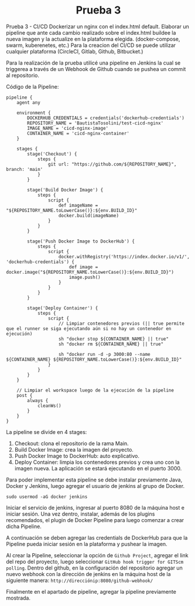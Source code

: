 <h1 align="center">Prueba 3</h1>

Prueba 3 - CI/CD Dockerizar un nginx con el index.html default. Elaborar un pipeline que ante cada cambio realizado sobre el index.html buildee la nueva imagen y la actualize en la plataforma elegida. (docker-compose,
swarm, kuberenetes, etc.) Para la creacion del CI/CD se puede utilizar cualquier plataforma (CircleCI, Gitlab, Github, Bitbucket.)

Para la realización de la prueba utilicé una pipeline en Jenkins la cual se triggerea a través de un Webhook de Github cuando se pushea un commit al repositorio.

Código de la Pipeline:

```
pipeline {
    agent any
    
    environment {
        DOCKERHUB_CREDENTIALS = credentials('dockerhub-credentials')
        REPOSITORY_NAME = 'BautistaTosolini/test-cicd-nginx'
        IMAGE_NAME = 'cicd-nginx-image'
        CONTAINER_NAME = 'cicd-nginx-container'
    }
    
    stages {
        stage('Checkout') {
            steps {
                git url: "https://github.com/${REPOSITORY_NAME}", branch: 'main'
            }
        }
        
        stage('Build Docker Image') {
            steps {
                script {
                    def imageName = "${REPOSITORY_NAME.toLowerCase()}:${env.BUILD_ID}"
                    docker.build(imageName)
                }
            }
        }
        
        stage('Push Docker Image to DockerHub') {
            steps {
                script {
                    docker.withRegistry('https://index.docker.io/v1/', 'dockerhub-credentials') {
                        def image = docker.image("${REPOSITORY_NAME.toLowerCase()}:${env.BUILD_ID}")
                        image.push()
                    }
                }
            }
        }
        
        stage('Deploy Container') {
            steps {
                script {
                    // Limpiar contenedores previos (|| true permite que el runner se siga ejecutando aún si no hay un contenedor en ejecución)
                    sh "docker stop ${CONTAINER_NAME} || true"
                    sh "docker rm ${CONTAINER_NAME} || true"
                    
                    sh "docker run -d -p 3000:80 --name ${CONTAINER_NAME} ${REPOSITORY_NAME.toLowerCase()}:${env.BUILD_ID}"
                }
            }
        }
    }
    
    // Limpiar el workspace luego de la ejecución de la pipeline
    post {
        always {
            cleanWs()
        }
    }
}
```

La pipeline se divide en 4 stages:
1. Checkout: clona el repositorio de la rama Main.
2. Build Docker Image: crea la imagen del proyecto.
3. Push Docker Image to DockerHub: auto explicativo.
4. Deploy Container: limpia los contenedores previos y crea uno con la imagen nueva. La aplicación se estará ejecutando en el puerto 3000.

Para poder implementar esta pipeline se debe instalar previamente Java, Docker y Jenkins, luego agregar el usuario de jenkins al grupo de Docker.

```
sudo usermod -aG docker jenkins
```

Iniciar el servicio de jenkins, ingresar al puerto 8080 de la máquina host e iniciar sesión. Una vez dentro, instalar, además de los plugins recomendados, el plugin de Docker Pipeline para luego comenzar a crear dicha Pipeline.

A continuación se deben agregar las credentials de DockerHub para que la Pipeline pueda iniciar sesión en la plataforma y pushear la imagen.

Al crear la Pipeline, seleccionar la opción de ``Github Project``, agregar el link del repo del proyecto, luego seleccionar ``GitHub hook trigger for GITScm polling``. Dentro del github, en la configuración del repositorio agregar un nuevo webhook con la dirección de jenkins en la máquina host de la siguiente manera: ``http://direcciónip:8080/github-webhook/``

Finalmente en el apartado de pipeline, agregar la pipeline previamente mostrada.